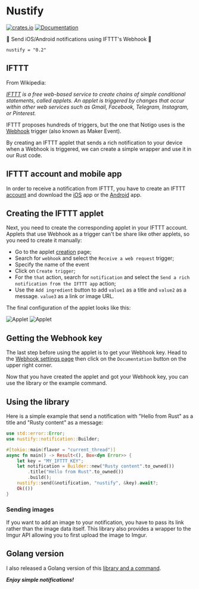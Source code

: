 # Nustify

[![crates.io](https://img.shields.io/crates/v/nustify.svg)](https://crates.io/crates/nustify)
[![Documentation](https://docs.rs/nustify/badge.svg)](https://docs.rs/nustify)

💬 Send iOS/Android notifications using IFTTT's Webhook 💬

```
nustify = "0.2"
```


## IFTTT

From Wikipedia:

*[IFTTT](https://ifttt.com/) is a free web-based service to create chains of simple conditional statements, called applets. An applet is triggered by changes that occur within other web services such as Gmail, Facebook, Telegram, Instagram, or Pinterest.*

IFTTT proposes hundreds of triggers, but the one that Notigo uses is the [Webhook](https://ifttt.com/maker_webhooks) trigger (also known as Maker Event).

By creating an IFTTT applet that sends a rich notification to your device when a Webhook is triggered, we can create a simple wrapper and use it in our Rust code.


## IFTTT account and mobile app

In order to receive a notification from IFTTT, you have to create an IFTTT [account](https://ifttt.com/join) and download the [iOS](https://itunes.apple.com/us/app/ifttt/id660944635?mt=8) app or the [Android](https://play.google.com/store/apps/details?id=com.ifttt.ifttt&hl=en) app.


## Creating the IFTTT applet

Next, you need to create the corresponding applet in your IFTTT account. Applets that use Webhook as a trigger can't be share like other applets, so you need to create it manually:

* Go to the applet [creation](https://ifttt.com/create) page;
* Search for `webhook` and select the `Receive a web request` trigger;
* Specify the name of the event
* Click on `Create trigger`;
* For the `that` action, search for `notification` and select the `Send a rich notification from the IFTTT app` action;
* Use the `Add ingredient` button to add `value1` as a title and `value2` as a message. `value3` as a link or image URL.

The final configuration of the applet looks like this:

![Applet](https://user-images.githubusercontent.com/7684550/116012302-0fde5b80-a62a-11eb-9d68-af737d4abbc8.png)
![Applet](https://user-images.githubusercontent.com/7684550/116012327-300e1a80-a62a-11eb-99d5-9f05dbc020ba.png)


## Getting the Webhook key

The last step before using the applet is to get your Webhook key. Head to the [Webhook settings page](https://ifttt.com/maker_webhooks) then click on the `Documentation` button on the upper right corner.

Now that you have created the applet and got your Webhook key, you can use the library or the example command.


## Using the library

Here is a simple example that send a notification with "Hello from Rust" as a title and "Rusty content" as a message:

```rust
use std::error::Error;
use nustify::notification::Builder;

#[tokio::main(flavor = "current_thread")]
async fn main() -> Result<(), Box<dyn Error>> {
    let key = "MY_IFTTT_KEY";
    let notification = Builder::new("Rusty content".to_owned())
        .title("Hello from Rust".to_owned())
        .build();
    nustify::send(&notification, "nustify", &key).await?;
    Ok(())
}
```

### Sending images

If you want to add an image to your notification, you have to pass its link rather than the image data itself. This library also provides a wrapper to the Imgur API allowing you to first upload the image to Imgur.


## Golang version

I also released a Golang version of this [library and a command](https://github.com/scotow/notigo). 

***Enjoy simple notifications!***
